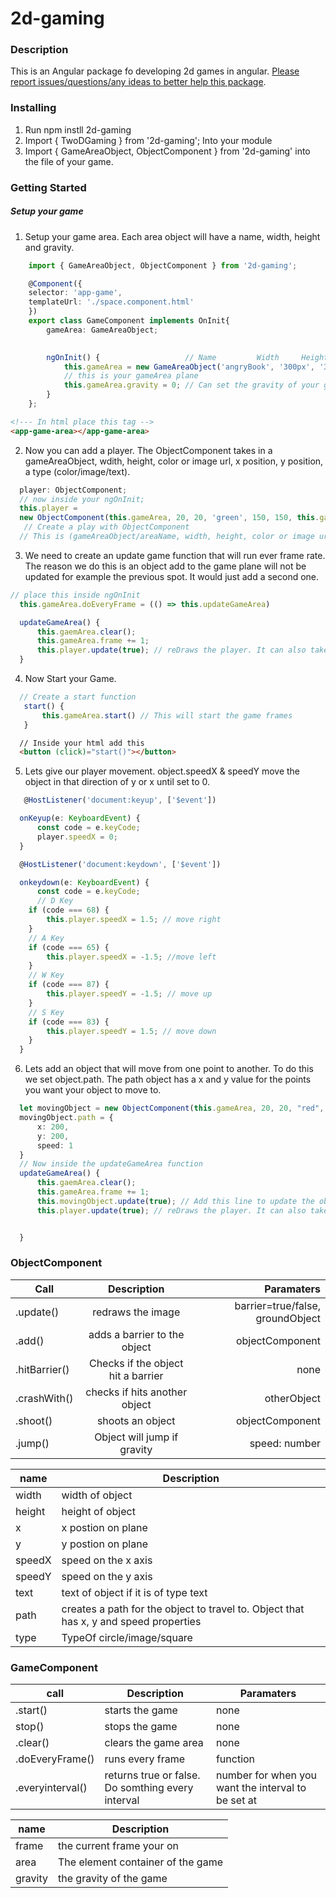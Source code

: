 # 2d-gaming

### Description
This is an Angular package fo developing 2d games in angular.
[Please report issues/questions/any ideas to better help this package](https://github.com/CWestBlue/2d-gaming/issues).


### Installing
1. Run npm instll 2d-gaming
2. Import { TwoDGaming } from '2d-gaming'; Into your module
3. Import { GameAreaObject, ObjectComponent } from '2d-gaming' into the file of your game.


### Getting Started
##### Setup your game
1. Setup your game area. Each area object will have a name, width, height and gravity.
```typescript
    import { GameAreaObject, ObjectComponent } from '2d-gaming';

    @Component({
    selector: 'app-game',
    templateUrl: './space.component.html'
    })
    export class GameComponent implements OnInit{    
        gameArea: GameAreaObject;
        

        ngOnInit() {                   // Name         Width     Height
            this.gameArea = new GameAreaObject('angryBook', '300px', '300px'); 
            // this is your gameArea plane
            this.gameArea.gravity = 0; // Can set the gravity of your gameArea
        }
    };
  ```
  ```html
  <!--- In html place this tag -->
  <app-game-area></app-game-area>
  ```
2. Now you can add a player. The ObjectComponent takes in a gameAreaObject, wdith, height, color or image url, x position, y position, a type (color/image/text).
  ```typescript
    player: ObjectComponent;
    // now inside your ngOnInit;
    this.player = 
    new ObjectComponent(this.gameArea, 20, 20, 'green', 150, 150, this.gameArea, 'color');
     // Create a play with ObjectComponent
    // This is (gameAreaObject/areaName, width, height, color or image url, x      pos, y pos, ofType color or image)

  ```

3.  We need to create an update game function that will run ever frame rate. The reason we do this is an object add to the game plane will not be updated for example the previous spot. It would just add a second one.
  ```typescript
  // place this inside ngOnInit
    this.gameArea.doEveryFrame = (() => this.updateGameArea)

    updateGameArea() {
        this.gaemArea.clear();
        this.gameArea.frame += 1;
        this.player.update(true); // reDraws the player. It can also take  a groundObject, and  true or false if you want barriers. 
    }
  ```
4. Now Start your Game.
  ```typescript
    // Create a start function
     start() {
         this.gameArea.start() // This will start the game frames
     }
  ```
  ``` html
    // Inside your html add this
    <button (click)="start()"></button>
  ```

5. Lets give our player movement. object.speedX & speedY move the object in that direction of y or x until set to 0.
  ```typescript
     @HostListener('document:keyup', ['$event'])

    onKeyup(e: KeyboardEvent) {
        const code = e.keyCode;
        player.speedX = 0;
    }

    @HostListener('document:keydown', ['$event'])

    onkeydown(e: KeyboardEvent) {
        const code = e.keyCode;
        // D Key
      if (code === 68) {
          this.player.speedX = 1.5; // move right
      }
      // A Key
      if (code === 65) {
          this.player.speedX = -1.5; //move left
      }
      // W Key
      if (code === 87) {
          this.player.speedY = -1.5; // move up
      }
      // S Key
      if (code === 83) {
          this.player.speedY = 1.5; // move down
      }
    }
  ```
  6. Lets add an object that will move from one point to another. To do this we set object.path. The path object has a x and y value for the points you want your object to move to.
  ```typescript
    let movingObject = new ObjectComponent(this.gameArea, 20, 20, "red", 100, 100, 'color' );
    movingObject.path = {
        x: 200,
        y: 200,
        speed: 1
    }
    // Now inside the updateGameArea function
    updateGameArea() {
        this.gaemArea.clear();
        this.gameArea.frame += 1;
        this.movingObject.update(true); // Add this line to update the objects movement
        this.player.update(true); // reDraws the player. It can also take  a true or false if you want barriers.


    }

  ```
### ObjectComponent
|  Call      | Description         | Paramaters |
| ----       |:-------------------:| ----------:|
| .update()  | redraws the image   | barrier=true/false, groundObject|
| .add()     | adds a barrier to the object |   objectComponent |
| .hitBarrier() | Checks if the object hit a barrier | none |
| .crashWith() | checks if hits another object | otherObject |
| .shoot()     | shoots an object | objectComponent |
| .jump() | Object will jump if gravity | speed: number |


| name      | Description       |
| --------- | ----------------- |
| width     | width of object   |
| height    | height of object  |
| x         | x postion on plane|
| y         | y postion on plane|
| speedX    | speed on the x axis |
| speedY    | speed on the y axis |
| text | text of object if it is of type text |
| path | creates a path for the object to travel to. Object that has x, y and speed properties|
| type | TypeOf circle/image/square |

### GameComponent
| call      | Description         | Paramaters  |
| --------  | ------------------- | ----------- |
| .start()  | starts the game     |      none       |
| stop()    | stops the game |  none |
| .clear() | clears the game area | none |
| .doEveryFrame() | runs every frame | function |
| .everyinterval() | returns true or false. Do somthing every interval | number for when you want the interval to be set at |

| name       | Description      |
| ---------- | ---------------- |
| frame      | the current frame your on |
| area       | The element container of the game |
| gravity    | the gravity of the game |

    

